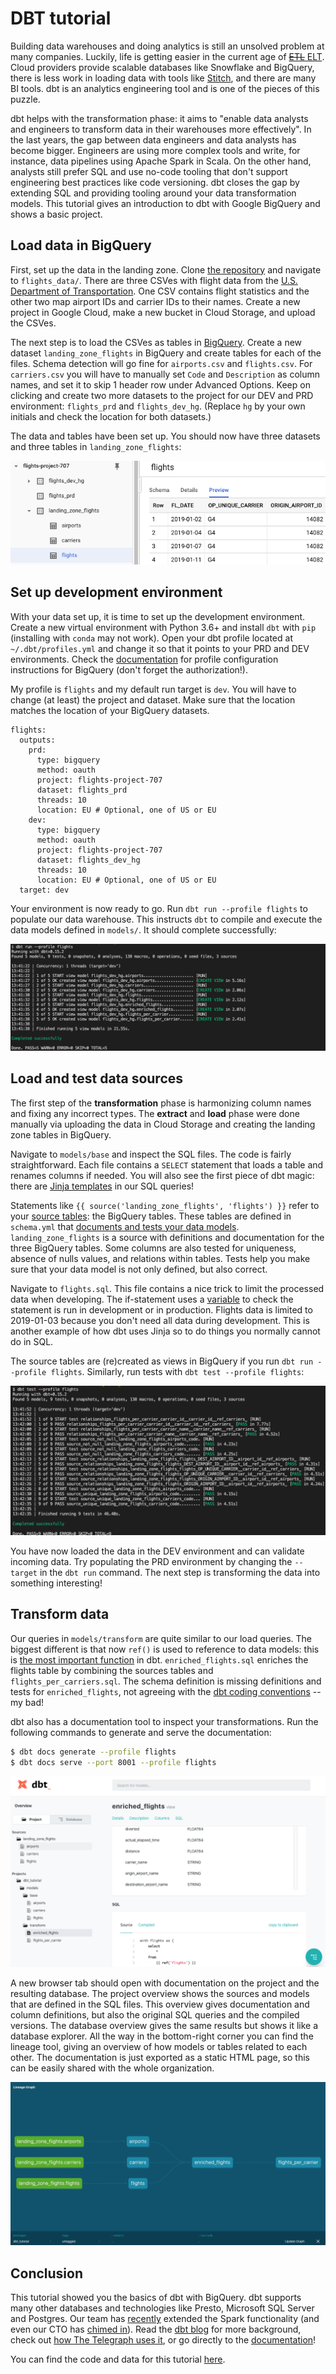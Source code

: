 # DBT tutorial

Building data warehouses and doing analytics is still an unsolved problem at many companies.
Luckily, life is getting easier in the current age of [~~ETL~~ ELT](https://www.guru99.com/etl-vs-elt.html).
Cloud providers provide scalable databases like Snowflake and BigQuery, there is less work in loading data with tools like [Stitch](http://stitchdata.com/), and there are many BI tools.
dbt is an analytics engineering tool and is one of the pieces of this puzzle.

dbt helps with the transformation phase: it aims to "enable data analysts and engineers to transform data in their warehouses more effectively".
In the last years, the gap between data engineers and data analysts has become bigger.
Engineers are using more complex tools and write, for instance, data pipelines using Apache Spark in Scala.
On the other hand, analysts still prefer SQL and use no-code tooling that don't support engineering best practices like code versioning.
dbt closes the gap by extending SQL and providing tooling around your data transformation models.
This tutorial gives an introduction to dbt with Google BigQuery and shows a basic project.


## Load data in BigQuery

First, set up the data in the landing zone. 
Clone [the repository](https://github.com/hgrif/dbt_tutorial) and navigate to `flights_data/`.
There are three CSVes with flight data from the [U.S. Department of Transportation](https://www.transtats.bts.gov/DL_SelectFields.asp?Table_ID=236).
One CSV contains flight statistics and the other two map airport IDs and carrier IDs to their names.
Create a new project in Google Cloud, make a new bucket in Cloud Storage, and upload the CSVes.

The next step is to load the CSVes as tables in [BigQuery](https://cloud.google.com/bigquery/docs/loading-data-cloud-storage-csv).
Create a new dataset `landing_zone_flights` in BigQuery and create tables for each of the files.
Schema detection will go fine for `airports.csv` and `flights.csv`.
For `carriers.csv` you will have to manually set `Code` and `Description` as column names, and set it to skip 1 header row under Advanced Options.
Keep on clicking and create two more datasets to the project for our DEV and PRD environment: `flights_prd` and `flights_dev_hg`.
(Replace `hg` by your own initials and check the location for both datasets.)

The data and tables have been set up.
You should now have three datasets and three tables in `landing_zone_flights`:

![](images/big_query_landing_zone.png)


## Set up development environment

With your data set up, it is time to set up the development environment.
Create a new virtual environment with Python 3.6+ and install `dbt` with `pip` (installing with `conda` may not work).
Open your dbt profile located at `~/.dbt/profiles.yml` and change it so that it points to your PRD and DEV environments.
Check the [documentation](https://docs.getdbt.com/docs/profile-bigquery) for profile configuration instructions for BigQuery (don't forget the authorization!).

My profile is `flights` and my default run target is `dev`.
You will have to change (at least) the project and dataset.
Make sure that the location matches the location of your BigQuery datasets.

```
flights:
  outputs:
    prd:
      type: bigquery
      method: oauth
      project: flights-project-707
      dataset: flights_prd
      threads: 10
      location: EU # Optional, one of US or EU
    dev:
      type: bigquery
      method: oauth
      project: flights-project-707
      dataset: flights_dev_hg
      threads: 10
      location: EU # Optional, one of US or EU
  target: dev
```

Your environment is now ready to go.
Run `dbt run --profile flights` to populate our data warehouse.
This instructs `dbt` to compile and execute the data models defined in `models/`.
It should complete successfully:

![](images/dbt_run.png)


## Load and test data sources

The first step of the **transformation** phase is harmonizing column names and fixing any incorrect types.
The **extract** and **load** phase were done manually via uploading the data in Cloud Storage and creating the landing zone tables in BigQuery.

Navigate to `models/base` and inspect the SQL files.
The code is fairly straightforward.
Each file contains a `SELECT` statement that loads a table and renames columns if needed. 
You will also see the first piece of dbt magic: there are [Jinja templates](https://docs.getdbt.com/docs/getting-started-with-jinja) in our SQL queries!

Statements like `{{ source('landing_zone_flights', 'flights') }}` refer to your [source tables](https://docs.getdbt.com/docs/using-sources): the BigQuery tables.
These tables are defined in `schema.yml` that [documents and tests your data models](https://docs.getdbt.com/docs/schemayml-files).
`landing_zone_flights` is a source with definitions and documentation for the three BigQuery tables.
Some columns are also tested for uniqueness, absence of nulls values, and relations within tables.
Tests help you make sure that your data model is not only defined, but also correct.

Navigate to `flights.sql`.
This file contains a nice trick to limit the processed data when developing.
The if-statement uses a [variable](https://docs.getdbt.com/docs/using-variables) to check the statement is run in development or in production. 
Flights data is limited to 2019-01-03 because you don't need all data during development.
This is another example of how dbt uses Jinja so to do things you normally cannot do in SQL.

The source tables are (re)created as views in BigQuery if you run `dbt run --profile flights`.
Similarly, run tests with `dbt test --profile flights`:

![](images/dbt_test.png)

You have now loaded the data in the DEV environment and can validate incoming data.
Try populating the PRD environment by changing the `--target` in the `dbt run` command.
The next step is transforming the data into something interesting!


## Transform data

Our queries in `models/transform` are quite similar to our load queries.
The biggest different is that now `ref()` is used to reference to data models: this is [the most important function](https://docs.getdbt.com/docs/ref) in dbt.
`enriched_flights.sql` enriches the flights table by combining the sources tables and `flights_per_carriers.sql`.
The schema definition is missing definitions and tests for `enriched_flights`, not agreeing with the [dbt coding conventions](https://github.com/fishtown-analytics/corp/blob/master/dbt_coding_conventions.md) -- my bad!

dbt also has a documentation tool to inspect your transformations.
Run the following commands to generate and serve the documentation:

```sh
$ dbt docs generate --profile flights
$ dbt docs serve --port 8001 --profile flights
```

![](images/dbt_documentation.png)

A new browser tab should open with documentation on the project and the resulting database.
The project overview shows the sources and models that are defined in the SQL files.
This overview gives documentation and column definitions, but also the original SQL queries and the compiled versions.
The database overview gives the same results but shows it like a database explorer.
All the way in the bottom-right corner you can find the lineage tool, giving an overview of how models or tables related to each other. The documentation is just exported as a static HTML page, so this can be easily shared with the whole organization.

![](images/dbt_lineage.png)


## Conclusion

This tutorial showed you the basics of dbt with BigQuery.
dbt supports many other databases and technologies like Presto, Microsoft SQL Server and Postgres.
Our team has [recently](https://godatadriven.com/blog/godatadriven-open-source-contribution-for-q4-2019/) extended the Spark functionality (and even our CTO has [chimed in](https://github.com/fishtown-analytics/dbt-spark/pull/43)).
Read the [dbt blog](https://blog.getdbt.com/what--exactly--is-dbt-/) for more background, check out [how The Telegraph uses it](https://medium.com/the-telegraph-engineering/dbt-a-new-way-to-handle-data-transformation-at-the-telegraph-868ce3964eb4), or go directly to the [documentation](https://docs.getdbt.com/docs/documentation)!

You can find the code and data for this tutorial [here](https://github.com/hgrif/dbt_tutorial).
